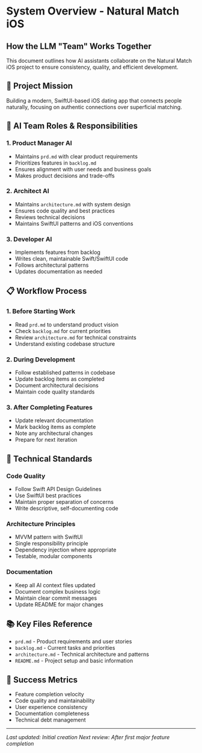 # System Overview - Natural Match iOS

## How the LLM "Team" Works Together

This document outlines how AI assistants collaborate on the Natural Match iOS project to ensure consistency, quality, and efficient development.

## 🎯 Project Mission
Building a modern, SwiftUI-based iOS dating app that connects people naturally, focusing on authentic connections over superficial matching.

## 🤖 AI Team Roles & Responsibilities

### 1. **Product Manager AI**
- Maintains `prd.md` with clear product requirements
- Prioritizes features in `backlog.md`
- Ensures alignment with user needs and business goals
- Makes product decisions and trade-offs

### 2. **Architect AI**
- Maintains `architecture.md` with system design
- Ensures code quality and best practices
- Reviews technical decisions
- Maintains SwiftUI patterns and iOS conventions

### 3. **Developer AI**
- Implements features from backlog
- Writes clean, maintainable Swift/SwiftUI code
- Follows architectural patterns
- Updates documentation as needed

## 📋 Workflow Process

### 1. **Before Starting Work**
- Read `prd.md` to understand product vision
- Check `backlog.md` for current priorities
- Review `architecture.md` for technical constraints
- Understand existing codebase structure

### 2. **During Development**
- Follow established patterns in codebase
- Update backlog items as completed
- Document architectural decisions
- Maintain code quality standards

### 3. **After Completing Features**
- Update relevant documentation
- Mark backlog items as complete
- Note any architectural changes
- Prepare for next iteration

## 🔧 Technical Standards

### Code Quality
- Follow Swift API Design Guidelines
- Use SwiftUI best practices
- Maintain proper separation of concerns
- Write descriptive, self-documenting code

### Architecture Principles
- MVVM pattern with SwiftUI
- Single responsibility principle
- Dependency injection where appropriate
- Testable, modular components

### Documentation
- Keep all AI context files updated
- Document complex business logic
- Maintain clear commit messages
- Update README for major changes

## 📚 Key Files Reference

- `prd.md` - Product requirements and user stories
- `backlog.md` - Current tasks and priorities  
- `architecture.md` - Technical architecture and patterns
- `README.md` - Project setup and basic information

## 🎯 Success Metrics

- Feature completion velocity
- Code quality and maintainability
- User experience consistency
- Documentation completeness
- Technical debt management

---

*Last updated: Initial creation*
*Next review: After first major feature completion* 